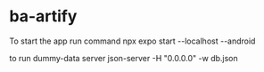 # ba-artify

To start the app run command 
npx expo start --localhost --android


to run dummy-data server 
json-server -H "0.0.0.0" -w db.json